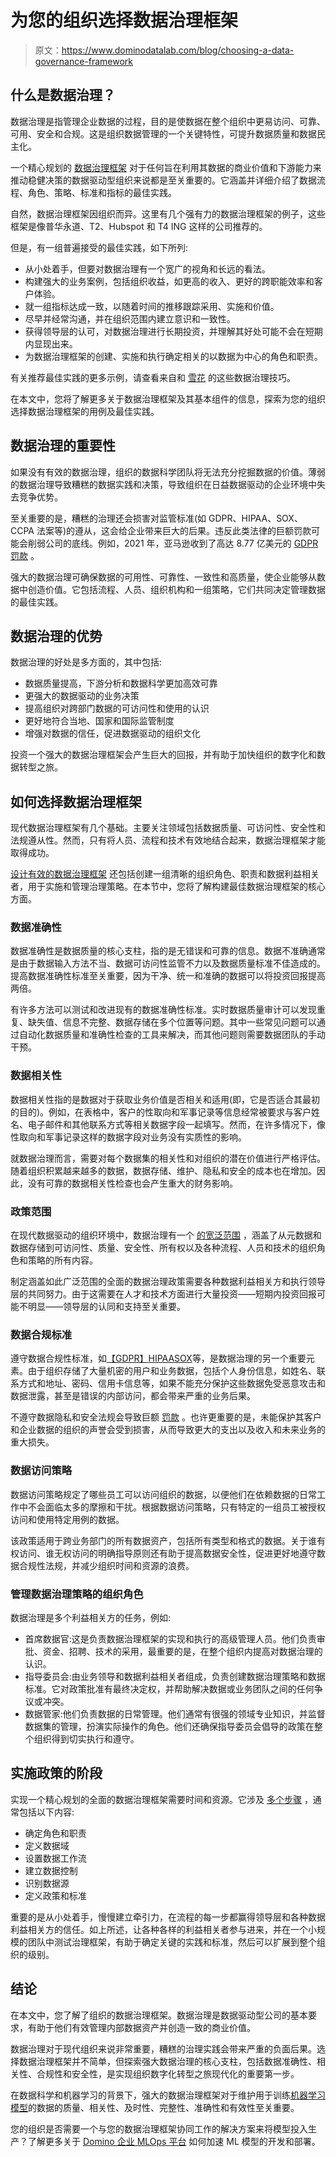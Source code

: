# 为您的组织选择数据治理框架

> 原文：<https://www.dominodatalab.com/blog/choosing-a-data-governance-framework>

## 什么是数据治理？

数据治理是指管理企业数据的过程，目的是使数据在整个组织中更易访问、可靠、可用、安全和合规。这是组织数据管理的一个关键特性，可提升数据质量和数据民主化[](https://www.collibra.com/us/en/blog/what-is-data-democratization)。

一个精心规划的 [数据治理框架](https://www.talend.com/resources/data-governance-framework/) 对于任何旨在利用其数据的商业价值和下游能力来推动稳健决策的数据驱动型组织来说都是至关重要的。它涵盖并详细介绍了数据流程、角色、策略、标准和指标的最佳实践。

自然，数据治理框架因组织而异。这里有几个强有力的数据治理框架的例子，这些框架是像普华永道、T2、Hubspot 和 T4 ING 这样的公司推荐的。

但是，有一组普遍接受的[](https://www.cio.com/article/202183/what-is-data-governance-a-best-practices-framework-for-managing-data-assets.html)最佳实践，如下所列:

*   从小处着手，但要对数据治理有一个宽广的视角和长远的看法。
*   构建强大的业务案例，包括组织收益，如更高的收入、更好的跨职能效率和客户体验。
*   就一组指标达成一致，以随着时间的推移跟踪采用、实施和价值。
*   尽早并经常沟通，并在组织范围内建立意识和一致性。
*   获得领导层的认可，对数据治理进行长期投资，并理解其好处可能不会在短期内显现出来。
*   为数据治理框架的创建、实施和执行确定相关的以数据为中心的角色和职责。

有关推荐最佳实践的更多示例，请查看来自[](https://www.tableau.com/learn/articles/data-governance-best-practices)和 [雪花](https://www.snowflake.com/trending/data-governance-best-practices) 的这些数据治理技巧。

在本文中，您将了解更多关于数据治理框架及其基本组件的信息，探索为您的组织选择数据治理框架的用例及最佳实践。

## 数据治理的重要性

如果没有有效的数据治理，组织的数据科学团队将无法充分挖掘数据的价值。薄弱的数据治理导致糟糕的数据实践和决策，导致组织在日益数据驱动的企业环境中失去竞争优势。

至关重要的是，糟糕的治理还会损害对监管标准(如 GDPR、HIPAA、SOX、CCPA 法案等)的遵从，这会给企业带来巨大的后果。违反此类法律的巨额罚款可能会削弱公司的底线。例如，2021 年，亚马逊收到了高达 8.77 亿美元的 [GDPR 罚款](https://www.tessian.com/blog/biggest-gdpr-fines-2020/) 。

强大的数据治理可确保数据的可用性、可靠性、一致性和高质量，使企业能够从数据中创造价值。它包括流程、人员、组织机构和一组策略，它们共同决定管理数据的最佳实践。

## 数据治理的优势

数据治理的好处是多方面的，其中包括:

*   数据质量提高，下游分析和数据科学更加高效可靠
*   更强大的数据驱动的业务决策
*   提高组织对跨部门数据的可访问性和使用的认识
*   更好地符合当地、国家和国际监管制度
*   增强对数据的信任，促进数据驱动的组织文化

投资一个强大的数据治理框架会产生巨大的回报，并有助于加快组织的数字化和数据转型之旅。

## 如何选择数据治理框架

现代数据治理框架有几个基础。主要关注领域包括数据质量、可访问性、安全性和法规遵从性。然而，只有将人员、流程和技术有效地结合起来，数据治理框架才能取得成功。

[设计有效的数据治理框架](https://www.mckinsey.com/business-functions/mckinsey-digital/our-insights/designing-data-governance-that-delivers-value) 还包括创建一组清晰的组织角色、职责和数据利益相关者，用于实施和管理治理策略。在本节中，您将了解构建最佳数据治理框架的核心方面。

### 数据准确性

数据准确性是数据质量的核心支柱，指的是无错误和可靠的信息。数据不准确通常是由于数据输入方法不当、数据可访问性监管不力以及数据质量标准不佳造成的。提高数据准确性标准至关重要，因为干净、统一和准确的数据可以将投资回报提高两倍。

有许多方法可以测试和改进现有的数据准确性标准。实时数据质量审计可以发现重复、缺失值、信息不完整、数据存储在多个位置等问题。其中一些常见问题可以通过自动化数据质量和准确性检查的工具来解决，而其他问题则需要数据团队的手动干预。

### 数据相关性

数据相关性指的是数据对于获取业务价值是否相关和适用(即，它是否适合其最初的目的)。例如，在表格中，客户的性取向和军事记录等信息经常被要求与客户姓名、电子邮件和其他联系方式等相关数据字段一起填写。然而，在许多情况下，像性取向和军事记录这样的数据字段对业务没有实质性的影响。

就数据治理而言，需要对每个数据集的相关性和对组织的潜在价值进行严格评估。随着组织积累越来越多的数据，数据存储、维护、隐私和安全的成本也在增加。因此，没有可靠的数据相关性检查也会产生重大的财务影响。

### 政策范围

在现代数据驱动的组织环境中，数据治理有一个 [的宽泛范围](https://vastitservices.com/blog/the-broad-scope-of-data-governance-means-you-need-tools-and-automation-to-succeed/) ，涵盖了从元数据和数据存储到可访问性、质量、安全性、所有权以及各种流程、人员和技术的组织角色和策略的所有内容。

制定涵盖如此广泛范围的全面的数据治理政策需要各种数据利益相关方和执行领导层的共同努力。由于这需要在人才和技术方面进行大量投资——短期内投资回报可能不明显——领导层的认同和支持至关重要。

### 数据合规标准

遵守数据合规性标准，如[【GDPR】](https://gdpr.eu/)[HIPAA](https://www.cdc.gov/phlp/publications/topic/hipaa.html)[SOX](https://www.upguard.com/blog/sox-compliance)等，是数据治理的另一个重要元素。由于组织存储了大量机密的用户和业务数据，包括个人身份信息，如姓名、联系方式和地址、密码、信用卡信息等，如果不能充分保护这些数据免受恶意攻击和数据泄露，甚至是错误的内部访问，都会带来严重的业务后果。

不遵守数据隐私和安全法规会导致巨额 [罚款](https://gdpr.eu/fines/) 。也许更重要的是，未能保护其客户和企业数据的组织的声誉会受到损害，从而导致更大的支出以及收入和未来业务的重大损失。

### 数据访问策略

数据访问策略规定了哪些员工可以访问组织的数据，以便他们在依赖数据的日常工作中不会面临太多的摩擦和干扰。根据数据访问策略，只有特定的一组员工被授权访问和使用特定用例的数据。

该政策适用于跨业务部门的所有数据资产，包括所有类型和格式的数据。关于谁有权访问、谁无权访问的明确指导原则还有助于提高数据安全性，促进更好地遵守数据合规性法规，并减少组织时间和资源的浪费。

### 管理数据治理策略的组织角色

数据治理是多个利益相关方的任务，例如:

*   首席数据官:这是负责数据治理框架的实现和执行的高级管理人员。他们负责审批、资金、招聘、技术的采用，最重要的是，在整个组织内提高对数据治理的认识。
*   指导委员会:由业务领导和数据利益相关者组成，负责创建数据治理策略和数据标准。它对政策批准有最终决定权，并帮助解决数据或业务团队之间的任何争议或冲突。
*   数据管家:他们负责数据的日常管理。他们通常有很强的领域专业知识，并监督数据集的管理，扮演实际操作的角色。他们还确保指导委员会倡导的政策在整个组织得到切实执行和遵守。

## 实施政策的阶段

实现一个精心规划的全面的数据治理框架需要时间和资源。它涉及 [多个步骤](https://www.collibra.com/us/en/blog/data-governance-program-starting-successfully) ，通常包括以下内容:

*   确定角色和职责
*   定义数据域
*   设置数据工作流
*   建立数据控制
*   识别数据源
*   定义政策和标准

重要的是从小处着手，慢慢建立牵引力，在流程的每一步都赢得领导层和各种数据利益相关方的信任。如上所述，让各种各样的利益相关者参与进来，并在一个小规模的团队中测试治理框架，有助于确定关键的实践和标准，然后可以扩展到整个组织的级别。

## 结论

在本文中，您了解了组织的数据治理框架。数据治理是数据驱动型公司的基本要求，有助于他们有效管理内部数据资产并创造一致的商业价值。

数据治理对于现代组织来说非常重要，糟糕的治理实践会带来严重的负面后果。选择数据治理框架并不简单，但探索强大数据治理的核心支柱，包括数据准确性、相关性、合规性和安全性，是实现组织数字化转型之旅现代化的重要第一步。

在数据科学和机器学习的背景下，强大的数据治理框架对于维护用于训练[机器学习模型](https://www.dominodatalab.com/blog/a-guide-to-machine-learning-models)的数据的质量、相关性、及时性、完整性、准确性和有效性至关重要。

您的组织是否需要一个与您的数据治理框架协同工作的解决方案来将模型投入生产？了解更多关于 [Domino 企业 MLOps 平台](https://www.dominodatalab.com/product/domino-enterprise-mlops-platform) 如何加速 ML 模型的开发和部署。